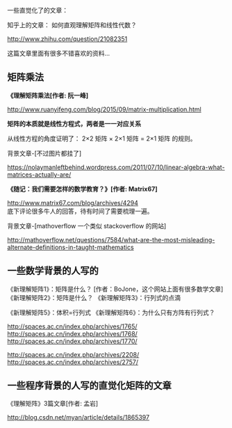 


一些直觉化了的文章：  


知乎上的文章： 如何直观理解矩阵和线性代数？   
>  
http://www.zhihu.com/question/21082351

这篇文章里面有很多不错喜欢的资料...



## 矩阵乘法

**《理解矩阵乘法[作者: 阮一峰]**  
>  
http://www.ruanyifeng.com/blog/2015/09/matrix-multiplication.html

**矩阵的本质就是线性方程式，两者是一一对应关系**

从线性方程的角度证明了：
2×2 矩阵 × 2×1 矩阵 = 2×1 矩阵 的规则。

背景文章-[不过图片都挂了]
> 
https://nolaymanleftbehind.wordpress.com/2011/07/10/linear-algebra-what-matrices-actually-are/

**《随记：我们需要怎样的数学教育？》[作者: Matrix67]**
> 
http://www.matrix67.com/blog/archives/4294  
底下评论很多牛人的回答，待有时间了需要梳理一遍。


背景文章-[mathoverflow 一个类似 stackoverflow 的网站]
> 
http://mathoverflow.net/questions/7584/what-are-the-most-misleading-alternate-definitions-in-taught-mathematics


## 一些数学背景的人写的

《新理解矩阵1》：矩阵是什么？  [作者：BoJone，这个网站上面有很多数学文章]
《新理解矩阵2》：矩阵是什么？
《新理解矩阵3》：行列式的点滴

《新理解矩阵5》：体积=行列式
《新理解矩阵6》：为什么只有方阵有行列式？
>  
http://spaces.ac.cn/index.php/archives/1765/
http://spaces.ac.cn/index.php/archives/1768/
http://spaces.ac.cn/index.php/archives/1770/

http://spaces.ac.cn/index.php/archives/2208/
http://spaces.ac.cn/index.php/archives/2757/

## 一些程序背景的人写的直觉化矩阵的文章

《理解矩阵》3篇文章[作者: 孟岩]
>  
http://blog.csdn.net/myan/article/details/1865397

